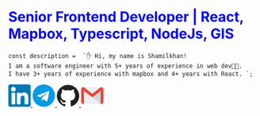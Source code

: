 <h1 style="color:blue;">Senior Frontend Developer | React, Mapbox, Typescript, NodeJs, GIS</h1>

```tsx
const description =  `✋ Hi, my name is Shamilkhan! 
I am a software engineer with 5+ years of experience in web dev👨‍💻. 
I have 3+ years of experience with mapbox and 4+ years with React. `;
```
      
<div>
 <a href="https://www.linkedin.com/in/shamilkhan-akhmetzyanov/">
   <img width="45" src="/linkedin.svg" />
 </a>
 <a href="https://t.me/shamilkhan">
   <img width="45" src="/telegram.svg" />
 </a>
 <a href="https://github.com/shamilkhan">
    <img width="45" src="/github.svg" />
 </a>
 <a href="mailto:vlad@shamilkhan1999@gmail.com">
    <img width="45" src="/gmail.svg" />
 </a>
</div>
